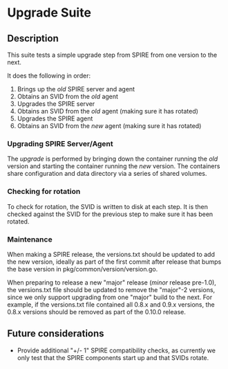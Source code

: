 # Upgrade Suite

## Description

This suite tests a simple upgrade step from SPIRE from one version to the next.

It does the following in order:

1. Brings up the _old_ SPIRE server and agent
1. Obtains an SVID from the _old_ agent
1. Upgrades the SPIRE server
1. Obtains an SVID from the _old_ agent (making sure it has rotated)
1. Upgrades the SPIRE agent
1. Obtains an SVID from the _new_ agent (making sure it has rotated)

### Upgrading SPIRE Server/Agent

The _upgrade_ is performed by bringing down the container running the _old_
version and starting the container running the _new_ version. The containers
share configuration and data directory via a series of shared volumes.

### Checking for rotation

To check for rotation, the SVID is written to disk at each step. It is then
checked against the SVID for the previous step to make sure it has been
rotated.

### Maintenance

When making a SPIRE release, the versions.txt should be updated to add the new
version, ideally as part of the first commit after release that bumps the base
version in pkg/common/version/version.go.

When preparing to release a new "major" release (_minor_ release pre-1.0), the
versions.txt file should be updated to remove the "major"-2 versions, since we
only support upgrading from one "major" build to the next. For example, if the
versions.txt file contained all 0.8.x and 0.9.x versions, the 0.8.x versions
should be removed as part of the 0.10.0 release.

## Future considerations

- Provide additional "+/- 1" SPIRE compatibility checks, as currently we only
  test that the SPIRE components start up and that SVIDs rotate.
